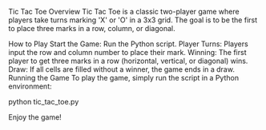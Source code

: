 Tic Tac Toe
Overview
Tic Tac Toe is a classic two-player game where players take turns marking 'X' or 'O' in a 3x3 grid. The goal is to be the first to place three marks in a row, column, or diagonal.

How to Play
Start the Game: Run the Python script.
Player Turns: Players input the row and column number to place their mark.
Winning: The first player to get three marks in a row (horizontal, vertical, or diagonal) wins.
Draw: If all cells are filled without a winner, the game ends in a draw.
Running the Game
To play the game, simply run the script in a Python environment:

python tic_tac_toe.py

Enjoy the game!
